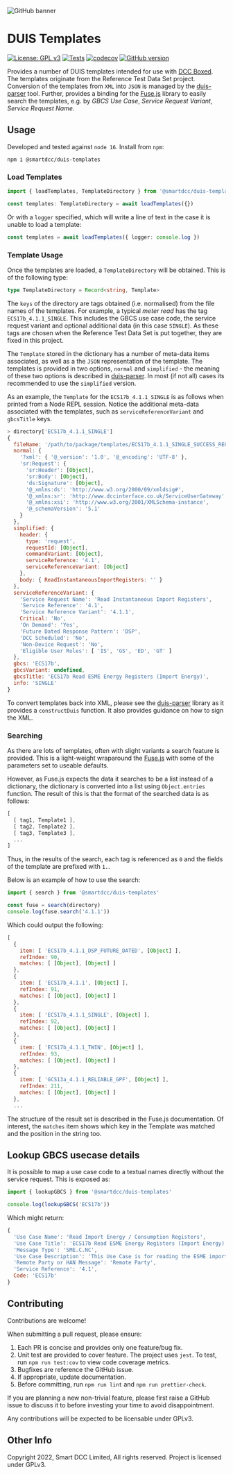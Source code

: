 ![GitHub banner](https://user-images.githubusercontent.com/527411/192760138-a1f61694-f705-4358-b419-e5eeb78c2ea0.png)

# DUIS Templates

[![License: GPL v3](https://img.shields.io/badge/License-GPLv3-blue.svg)](https://www.gnu.org/licenses/gpl-3.0)
[![Tests](https://github.com/SmartDCCInnovation/duis-templates/actions/workflows/node.yml/badge.svg?branch=main&event=push)](https://github.com/SmartDCCInnovation/duis-templates/actions/workflows/node.yml)
[![codecov](https://codecov.io/gh/SmartDCCInnovation/duis-templates/branch/main/graph/badge.svg?token=1FGAXZ5OS6)](https://codecov.io/gh/SmartDCCInnovation/duis-templates)
[![GitHub version](https://badge.fury.io/gh/SmartDCCInnovation%2Fduis-templates.svg)](https://badge.fury.io/gh/SmartDCCInnovation%2Fduis-templates)

Provides a number of DUIS templates intended for use with [DCC Boxed][boxed].
The templates originate from the Reference Test Data Set project. Conversion of
the templates from `XML` into `JSON` is managed by the
[duis-parser][duis-parser] tool. Further, provides a binding for the
[Fuse.js][fusejs] library to easily search the templates, e.g. by *GBCS Use
Case*, *Service Request Variant*, *Service Request Name*. 

## Usage

Developed and tested against `node 16`. Install from `npm`:

```
npm i @smartdcc/duis-templates
```

### Load Templates

```ts
import { loadTemplates, TemplateDirectory } from '@smartdcc/duis-templates'

const templates: TemplateDirectory = await loadTemplates({}) 
```

Or with a `logger` specified, which will write a line of text in the case it is
unable to load a template:

```ts
const templates = await loadTemplates({ logger: console.log })
```

### Template Usage

Once the templates are loaded, a `TemplateDirectory` will be obtained. This is
of the following type:

```ts
type TemplateDirectory = Record<string, Template>
```

The `keys` of the directory are tags obtained (i.e. normalised) from the file
names of the templates. For example, a typical *meter read* has the tag
`ECS17b_4.1.1_SINGLE`. This includes the GBCS use case code, the service request
variant and optional additional data (in this case `SINGLE`). As these tags are
chosen when the Reference Test Data Set is put together, they are fixed in this
project.

The `Template` stored in the dictionary has a number of meta-data items
associated, as well as a the `JSON` representation of the template. The
templates is provided in two options, `normal` and `simplified` - the meaning of
these two options is described in [duis-parser][duis-parser]. In most (if not
all) cases its recommended to use the `simplified` version.

As an example, the `Template` for the `ECS17b_4.1.1_SINGLE` is as follows when
printed from a Node REPL session. Notice the additional meta-data associated
with the templates, such as `serviceReferenceVariant` and `gbcsTitle` keys. 

```js
> directory['ECS17b_4.1.1_SINGLE']
{
  fileName: '/path/to/package/templates/ECS17b_4.1.1_SINGLE_SUCCESS_REQUEST_DUIS.XML',
  normal: {
    '?xml': { '@_version': '1.0', '@_encoding': 'UTF-8' },
    'sr:Request': {
      'sr:Header': [Object],
      'sr:Body': [Object],
      'ds:Signature': [Object],
      '@_xmlns:ds': 'http://www.w3.org/2000/09/xmldsig#',
      '@_xmlns:sr': 'http://www.dccinterface.co.uk/ServiceUserGateway',
      '@_xmlns:xsi': 'http://www.w3.org/2001/XMLSchema-instance',
      '@_schemaVersion': '5.1'
    }
  },
  simplified: {
    header: {
      type: 'request',
      requestId: [Object],
      commandVariant: [Object],
      serviceReference: '4.1',
      serviceReferenceVariant: [Object]
    },
    body: { ReadInstantaneousImportRegisters: '' }
  },
  serviceReferenceVariant: {
    'Service Request Name': 'Read Instantaneous Import Registers',
    'Service Reference': '4.1',
    'Service Reference Variant': '4.1.1',
    Critical: 'No',
    'On Demand': 'Yes',
    'Future Dated Response Pattern': 'DSP',
    'DCC Scheduled': 'No',
    'Non-Device Request': 'No',
    'Eligible User Roles': [ 'IS', 'GS', 'ED', 'GT' ]
  },
  gbcs: 'ECS17b',
  gbcsVariant: undefined,
  gbcsTitle: 'ECS17b Read ESME Energy Registers (Import Energy)',
  info: 'SINGLE'
}
```

To convert templates back into XML, please see the [duis-parser][duis-parser]
library as it provides a `constructDuis` function. It also provides guidance on
how to sign the XML.

### Searching

As there are lots of templates, often with slight variants a search feature is
provided. This is a light-weight wraparound the [Fuse.js][fusejs] with some of
the parameters set to useable defaults.

However, as Fuse.js expects the data it searches to be a list instead of a
dictionary, the dictionary is converted into a list using `Object.entries`
function. The result of this is that the format of the searched data is as
follows:

```js
[
  [ tag1, Template1 ],
  [ tag2, Template2 ],
  [ tag3, Template3 ],
  ...
]
```

Thus, in the results of the search, each tag is referenced as `0` and the fields
of the template are prefixed with `1.`.

Below is an example of how to use the search:

```ts
import { search } from '@smartdcc/duis-templates'

const fuse = search(directory)
console.log(fuse.search('4.1.1'))
```

Which could output the following:

```js
[
  {
    item: [ 'ECS17b_4.1.1_DSP_FUTURE_DATED', [Object] ],
    refIndex: 90,
    matches: [ [Object], [Object] ]
  },
  {
    item: [ 'ECS17b_4.1.1', [Object] ],
    refIndex: 91,
    matches: [ [Object], [Object] ]
  },
  {
    item: [ 'ECS17b_4.1.1_SINGLE', [Object] ],
    refIndex: 92,
    matches: [ [Object], [Object] ]
  },
  {
    item: [ 'ECS17b_4.1.1_TWIN', [Object] ],
    refIndex: 93,
    matches: [ [Object], [Object] ]
  },
  {
    item: [ 'GCS13a_4.1.1_RELIABLE_GPF', [Object] ],
    refIndex: 211,
    matches: [ [Object], [Object] ]
  },
  ...
```

The structure of the result set is described in the Fuse.js documentation. Of
interest, the `matches` item shows which key in the Template was matched and the
position in the string too.

## Lookup GBCS usecase details

It is possible to map a use case code to a textual names directly without the
service request. This is exposed as:

```ts
import { lookupGBCS } from '@smartdcc/duis-templates'

console.log(lookupGBCS('ECS17b'))
```

Which might return:

```js
{
  'Use Case Name': 'Read Import Energy / Consumption Registers',
  'Use Case Title': 'ECS17b Read ESME Energy Registers (Import Energy)',
  'Message Type': 'SME.C.NC',
  'Use Case Description': 'This Use Case is for reading the ESME import energy registers / GSME consumption registers.',
  'Remote Party or HAN Message': 'Remote Party',
  'Service Reference': '4.1',
  Code: 'ECS17b'
}
```

## Contributing

Contributions are welcome!

When submitting a pull request, please ensure:

  1. Each PR is concise and provides only one feature/bug fix.
  2. Unit test are provided to cover feature. The project uses `jest`. To test,
     run `npm run test:cov` to view code coverage metrics.
  3. Bugfixes are reference the GitHub issue.
  4. If appropriate, update documentation.
  5. Before committing, run `npm run lint` and `npm run prettier-check`.

If you are planning a new non-trivial feature, please first raise a GitHub issue
to discuss it to before investing your time to avoid disappointment.

Any contributions will be expected to be licensable under GPLv3.

## Other Info

Copyright 2022, Smart DCC Limited, All rights reserved. Project is licensed under GPLv3.


[duis]: https://smartenergycodecompany.co.uk/the-smart-energy-code-2/ "Smart Energy Code"
[duis-parser]: https://github.com/SmartDCCInnovation/duis-parser "DUIS Parser"
[boxed]: https://www.smartdcc.co.uk/our-smart-network/network-products-services/dcc-boxed/ "DCC Boxed"
[fusejs]: https://fusejs.io/ "Fuse.js"
